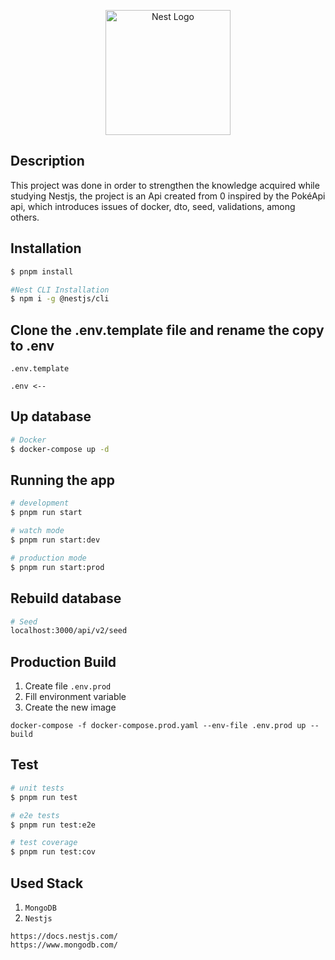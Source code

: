 <p align="center">
  <a href="http://nestjs.com/" target="blank"><img src="https://nestjs.com/img/logo-small.svg" width="200" alt="Nest Logo" /></a>
</p>



## Description

This project was done in order to strengthen the knowledge acquired while studying Nestjs, the project is an Api created from 0 inspired by the PokéApi api, which introduces issues of docker, dto, seed, validations, among others.

## Installation

```bash
$ pnpm install

#Nest CLI Installation
$ npm i -g @nestjs/cli
```

## Clone the .env.template file and rename the copy to .env

```
.env.template

.env <--
```

## Up database

```bash
# Docker
$ docker-compose up -d
```

## Running the app

```bash
# development
$ pnpm run start

# watch mode
$ pnpm run start:dev

# production mode
$ pnpm run start:prod
```


## Rebuild database

``` bash
# Seed
localhost:3000/api/v2/seed

```


## Production Build

1. Create file ``.env.prod``
2. Fill environment variable
3. Create the new image 

```
docker-compose -f docker-compose.prod.yaml --env-file .env.prod up --build
```


## Test

```bash
# unit tests
$ pnpm run test

# e2e tests
$ pnpm run test:e2e

# test coverage
$ pnpm run test:cov


```



## Used Stack

1. ``MongoDB``
2. ``Nestjs``
```
https://docs.nestjs.com/
https://www.mongodb.com/
```



